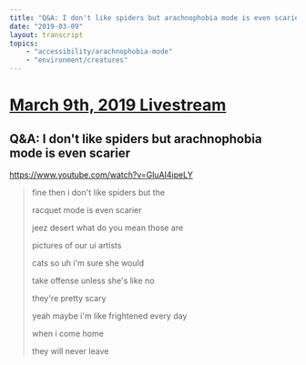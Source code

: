```yaml
---
title: "Q&A: I don't like spiders but arachnophobia mode is even scarier"
date: "2019-03-09"
layout: transcript
topics:
    - "accessibility/arachnophobia-mode"
    - "environment/creatures"
---
```

# [March 9th, 2019 Livestream](../2019-03-09.md)
## Q&A: I don't like spiders but arachnophobia mode is even scarier
https://www.youtube.com/watch?v=GluAI4ipeLY
> fine then i don't like spiders but the
> 
> racquet mode is even scarier
> 
> jeez desert what do you mean those are
> 
> pictures of our ui artists
> 
> cats so uh i'm sure she would
> 
> take offense unless she's like no
> 
> they're pretty scary
> 
> yeah maybe i'm like frightened every day
> 
> when i come home
> 
> they will never leave
> 
